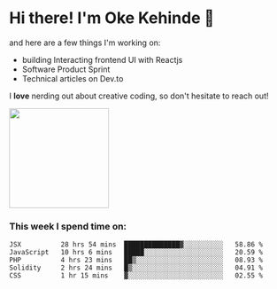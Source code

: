 # Hi there! I'm Oke Kehinde :cowboy_hat_face:

and here are a few things I'm working on:

- building Interacting frontend UI with Reactjs
- Software Product Sprint
- Technical articles on Dev.to

I **love** nerding out about creative coding, so don't hesitate to reach out!


<img height="180em" src="https://github-readme-stats.vercel.app/api?username=okeken&show_icons=true&hide_border=true&&count_private=true&include_all_commits=true" />

### This week I spend time on:

<!--START_SECTION:waka-->
```text
JSX          28 hrs 54 mins  ██████████████▓░░░░░░░░░░   58.86 % 
JavaScript   10 hrs 6 mins   █████░░░░░░░░░░░░░░░░░░░░   20.59 % 
PHP          4 hrs 23 mins   ██▒░░░░░░░░░░░░░░░░░░░░░░   08.93 % 
Solidity     2 hrs 24 mins   █▒░░░░░░░░░░░░░░░░░░░░░░░   04.91 % 
CSS          1 hr 15 mins    ▓░░░░░░░░░░░░░░░░░░░░░░░░   02.55 % 
```
<!--END_SECTION:waka-->
